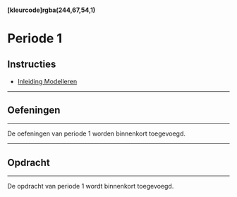 #### [kleurcode]rgba(244,67,54,1)

# Periode 1

## Instructies
* <a href="https://elo.kw1c.nl/CMS/Studie/811%20ICT-Academie/811%20VakkenInhoud/%5BB.01%20MOD%5D%20Modelleren/25187%20%C2%A0%20Applicatie-%20en%20mediaontwikkelaar/Periode%2001/Productie/01.%20Reader/Instructie%20Periode%201.xlsx" target="_blank">Inleiding Modelleren</a>

---
## Oefeningen
---
De oefeningen van periode 1 worden binnenkort toegevoegd.

---
## Opdracht
---
De opdracht van periode 1 wordt binnenkort toegevoegd.
